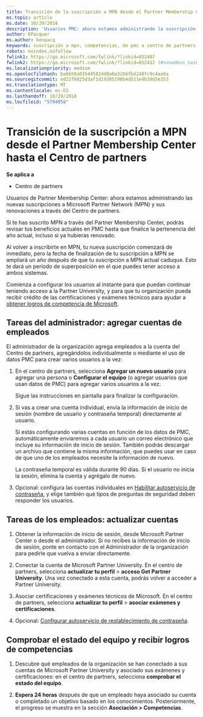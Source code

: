 ```yaml
---
title: Transición de la suscripción a MPN desde el Partner Membership Center hasta el Centro de partners
ms.topic: article
ms.date: 10/29/2018
description: 'Usuarios PMC: ahora estamos administrando la suscripción a MPN a través del Centro de partners. Esto es lo que tienes que hacer.'
author: KPacquer
ms.author: kenpacq
keywords: suscripción a mpn, competencias, de pmc a centro de partners
robots: noindex,nofollow
fwlink1: https://go.microsoft.com/fwlink/?linkid=852407
fwlink2: https://go.microsoft.com/fwlink/?linkid=852412 (#nonadmin_tasks)
ms.localizationpriority: medium
ms.openlocfilehash: ba6b58a035445824d8a0a3266fbd240fc9c4aa6e
ms.sourcegitcommit: ed22f6825d3af1d19385198b4d511e4b39d5e353
ms.translationtype: MT
ms.contentlocale: es-ES
ms.lasthandoff: 10/29/2018
ms.locfileid: "5794958"
---
```

# <a name="transition-your-mpn-membership-from-partner-membership-center-to-partner-center"></a>Transición de la suscripción a MPN desde el Partner Membership Center hasta el Centro de partners

**Se aplica a**
-  Centro de partners

Usuarios de Partner Membership Center: ahora estamos administrando las nuevas suscripciones a Microsoft Partner Network (MPN) y sus renovaciones a través del Centro de partners.  

Si te has suscrito MPN a través del Partner Membership Center, podrás revisar tus beneficios actuales en PMC hasta que finalice la pertenencia del año actual, incluso si ya hubieras renovado. 

Al volver a inscribirte en MPN, tu nueva suscripción comenzará de inmediato, pero la fecha de finalización de tu suscripción a MPN se ampliará un año después de que tu suscripción a MPN actual caduque. Esto te dará un período de superposición en el que puedes tener acceso a ambos sistemas.

Comienza a configurar los usuarios al instante para que puedan continuar teniendo acceso a la Partner University, y para que tu organización pueda recibir crédito de las certificaciones y exámenes técnicos para ayudar a [obtener logros de competencia de Microsoft](competencies.md). 

## <a name="admin-tasks-add-employee-accounts"></a>Tareas del administrador: agregar cuentas de empleados

El administrador de la organización agrega empleados a la cuenta del Centro de partners, agregándolos individualmente o mediante el uso de datos PMC para crear varios usuarios a la vez:

1.  En el centro de partners, selecciona **Agregar un nuevo usuario** para agregar una persona o **Configurar el equipo** (o agregar usuarios que usan datos de PMC) para agregar varios usuarios a la vez.
    
    Sigue las instrucciones en pantalla para finalizar la configuración.

2.  Si vas a crear una cuenta individual, envía la información de inicio de sesión (nombre de usuario y contraseña temporal) directamente al usuario.

    Si estás configurando varias cuentas en función de los datos de PMC, automáticamente enviaremos a cada usuario un correo electrónico que incluye su información de inicio de sesión. También podrás descargar un archivo que contiene la misma información, que puedes usar en caso de que uno de los empleados necesite la información de nuevo.

    La contraseña temporal es válida durante 90 días. Si el usuario no inicia la sesión, elimina la cuenta y agrégalo de nuevo.

3.  Opcional: configura las cuentas individuales en [Habilitar autoservicio de contraseña](https://docs.microsoft.com/azure/active-directory/active-directory-passwords-getting-started), y elige también qué tipos de preguntas de seguridad deben responder los usuarios. 

## <a href="" id="nonadmin_tasks"></a> Tareas de los empleados: actualizar cuentas

1.  Obtener la información de inicio de sesión, desde Microsoft Partner Center o desde el administrador. Si no recibes la información de inicio de sesión, ponte en contacto con el Administrador de la organización para pedirle que vuelva a enviar directamente. 

2.  Conectar la cuenta de Microsoft Partner University. En el centro de partners, selecciona **actualizar tu perfil** > **acceso Get Partner University**.  Una vez conectado a esta cuenta, podrás volver a acceder a Partner University.

3.  Asociar certificaciones y exámenes técnicos de Microsoft. En el centro de partners, selecciona **actualizar tu perfil** > **asociar exámenes y certificaciones**. 

4.  Opcional: [Configurar autoservicio de restablecimiento de contraseña](https://docs.microsoft.com/en-us/azure/active-directory/active-directory-passwords-update-your-own-password).

## <a name="checking-team-status-and-receiving-competency-achievements"></a>Comprobar el estado del equipo y recibir logros de competencias

1.  Descubre qué empleados de la organización se han conectado a sus cuentas de Microsoft Partner University y asociado sus exámenes y certificaciones: en el centro de partners, selecciona **comprobar el estado del equipo**.

2.  **Espera 24 horas** después de que un empleado haya asociado su cuenta o completado un objetivo basado en los conocimientos. Posteriormente, el progreso se muestra en la sección **Asociación > Competencias**.
